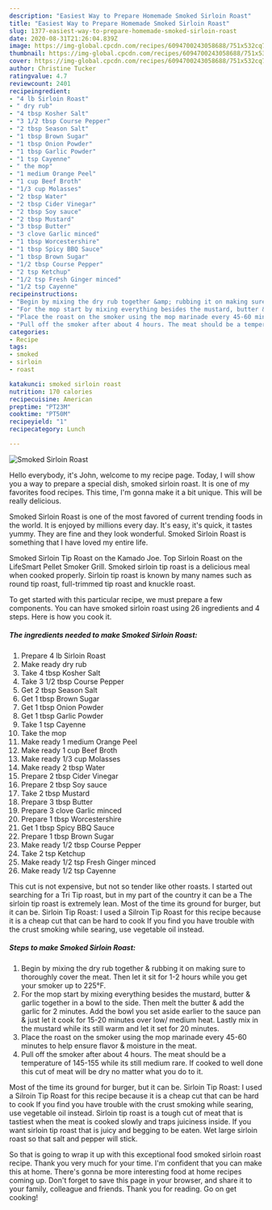 ```yaml
---
description: "Easiest Way to Prepare Homemade Smoked Sirloin Roast"
title: "Easiest Way to Prepare Homemade Smoked Sirloin Roast"
slug: 1377-easiest-way-to-prepare-homemade-smoked-sirloin-roast
date: 2020-08-31T21:26:04.839Z
image: https://img-global.cpcdn.com/recipes/6094700243058688/751x532cq70/smoked-sirloin-roast-recipe-main-photo.jpg
thumbnail: https://img-global.cpcdn.com/recipes/6094700243058688/751x532cq70/smoked-sirloin-roast-recipe-main-photo.jpg
cover: https://img-global.cpcdn.com/recipes/6094700243058688/751x532cq70/smoked-sirloin-roast-recipe-main-photo.jpg
author: Christine Tucker
ratingvalue: 4.7
reviewcount: 2401
recipeingredient:
- "4 lb Sirloin Roast"
- " dry rub"
- "4 tbsp Kosher Salt"
- "3 1/2 tbsp Course Pepper"
- "2 tbsp Season Salt"
- "1 tbsp Brown Sugar"
- "1 tbsp Onion Powder"
- "1 tbsp Garlic Powder"
- "1 tsp Cayenne"
- " the mop"
- "1 medium Orange Peel"
- "1 cup Beef Broth"
- "1/3 cup Molasses"
- "2 tbsp Water"
- "2 tbsp Cider Vinegar"
- "2 tbsp Soy sauce"
- "2 tbsp Mustard"
- "3 tbsp Butter"
- "3 clove Garlic minced"
- "1 tbsp Worcestershire"
- "1 tbsp Spicy BBQ Sauce"
- "1 tbsp Brown Sugar"
- "1/2 tbsp Course Pepper"
- "2 tsp Ketchup"
- "1/2 tsp Fresh Ginger minced"
- "1/2 tsp Cayenne"
recipeinstructions:
- "Begin by mixing the dry rub together &amp; rubbing it on making sure to thoroughly cover the meat. Then let it sit for 1-2 hours while you get your smoker up to 225°F."
- "For the mop start by mixing everything besides the mustard, butter &amp; garlic together in a bowl to the side. Then melt the butter &amp; add the garlic for 2 minutes. Add the bowl you set aside earlier to the sauce pan &amp; just let it cook for 15-20 minutes over low/ medium heat. Lastly mix in the mustard while its still warm and let it set for 20 minutes."
- "Place the roast on the smoker using the mop marinade every 45-60 minutes to help ensure flavor &amp; moisture in the meat."
- "Pull off the smoker after about 4 hours. The meat should be a temperature of 145-155 while its still medium rare. If cooked to well done this cut of meat will be dry no matter what you do to it."
categories:
- Recipe
tags:
- smoked
- sirloin
- roast

katakunci: smoked sirloin roast 
nutrition: 170 calories
recipecuisine: American
preptime: "PT23M"
cooktime: "PT50M"
recipeyield: "1"
recipecategory: Lunch

---
```



![Smoked Sirloin Roast](https://img-global.cpcdn.com/recipes/6094700243058688/751x532cq70/smoked-sirloin-roast-recipe-main-photo.jpg)

Hello everybody, it's John, welcome to my recipe page. Today, I will show you a way to prepare a special dish, smoked sirloin roast. It is one of my favorites food recipes. This time, I'm gonna make it a bit unique. This will be really delicious.

Smoked Sirloin Roast is one of the most favored of current trending foods in the world. It is enjoyed by millions every day. It's easy, it's quick, it tastes yummy. They are fine and they look wonderful. Smoked Sirloin Roast is something that I have loved my entire life.

Smoked Sirloin Tip Roast on the Kamado Joe. Top Sirloin Roast on the LifeSmart Pellet Smoker Grill. Smoked sirloin tip roast is a delicious meal when cooked properly. Sirloin tip roast is known by many names such as round tip roast, full-trimmed tip roast and knuckle roast.


To get started with this particular recipe, we must prepare a few components. You can have smoked sirloin roast using 26 ingredients and 4 steps. Here is how you cook it.

<!--inarticleads1-->

##### The ingredients needed to make Smoked Sirloin Roast:

1. Prepare 4 lb Sirloin Roast
1. Make ready  dry rub
1. Take 4 tbsp Kosher Salt
1. Take 3 1/2 tbsp Course Pepper
1. Get 2 tbsp Season Salt
1. Get 1 tbsp Brown Sugar
1. Get 1 tbsp Onion Powder
1. Get 1 tbsp Garlic Powder
1. Take 1 tsp Cayenne
1. Take  the mop
1. Make ready 1 medium Orange Peel
1. Make ready 1 cup Beef Broth
1. Make ready 1/3 cup Molasses
1. Make ready 2 tbsp Water
1. Prepare 2 tbsp Cider Vinegar
1. Prepare 2 tbsp Soy sauce
1. Take 2 tbsp Mustard
1. Prepare 3 tbsp Butter
1. Prepare 3 clove Garlic minced
1. Prepare 1 tbsp Worcestershire
1. Get 1 tbsp Spicy BBQ Sauce
1. Prepare 1 tbsp Brown Sugar
1. Make ready 1/2 tbsp Course Pepper
1. Take 2 tsp Ketchup
1. Make ready 1/2 tsp Fresh Ginger minced
1. Make ready 1/2 tsp Cayenne


This cut is not expensive, but not so tender like other roasts. I started out searching for a Tri Tip roast, but in my part of the country it can be a The sirloin tip roast is extremely lean. Most of the time its ground for burger, but it can be. Sirloin Tip Roast: I used a Silroin Tip Roast for this recipe because it is a cheap cut that can be hard to cook If you find you have trouble with the crust smoking while searing, use vegetable oil instead. 

<!--inarticleads2-->

##### Steps to make Smoked Sirloin Roast:

1. Begin by mixing the dry rub together &amp; rubbing it on making sure to thoroughly cover the meat. Then let it sit for 1-2 hours while you get your smoker up to 225°F.
1. For the mop start by mixing everything besides the mustard, butter &amp; garlic together in a bowl to the side. Then melt the butter &amp; add the garlic for 2 minutes. Add the bowl you set aside earlier to the sauce pan &amp; just let it cook for 15-20 minutes over low/ medium heat. Lastly mix in the mustard while its still warm and let it set for 20 minutes.
1. Place the roast on the smoker using the mop marinade every 45-60 minutes to help ensure flavor &amp; moisture in the meat.
1. Pull off the smoker after about 4 hours. The meat should be a temperature of 145-155 while its still medium rare. If cooked to well done this cut of meat will be dry no matter what you do to it.


Most of the time its ground for burger, but it can be. Sirloin Tip Roast: I used a Silroin Tip Roast for this recipe because it is a cheap cut that can be hard to cook If you find you have trouble with the crust smoking while searing, use vegetable oil instead. Sirloin tip roast is a tough cut of meat that is tastiest when the meat is cooked slowly and traps juiciness inside. If you want sirloin tip roast that is juicy and begging to be eaten. Wet large sirloin roast so that salt and pepper will stick. 

So that is going to wrap it up with this exceptional food smoked sirloin roast recipe. Thank you very much for your time. I'm confident that you can make this at home. There's gonna be more interesting food at home recipes coming up. Don't forget to save this page in your browser, and share it to your family, colleague and friends. Thank you for reading. Go on get cooking!
